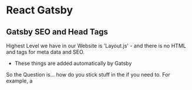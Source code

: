 # React Gatsby

## Gatsby SEO and Head Tags

Highest Level we have in our Website is 'Layout.js' - and there is no HTML <body> and <head> tags for meta data and SEO.
- These things are added automatically by Gatsby

So the Question is... how do you stick stuff in the <head> if you need to. For example, a <title> tag for the browser tab.

### React Helmet

React component that allows you to wrap elements such as <title> and it places them inside the 'index.html' <head> section of the website.

This is what is referred to in JS as a **side-effect**. Occurs when you reach outside your component and updates something outside itself.

`import { Helmet } from 'react-helmet';`

Inside JSX of Component use

```javascript
<Helmet>
  <title>Name</title>
</Helmet>
```

The <Helmet> tag can be placed anywhere. If more than one location has a **title** tag, for example, the last read **title** wins and gets placed inside the <head> tag of **index.html** website file.

### SEO - Create Reuseable Component

Setup **defaults** by using **React Helmet** and creating an 'SEO.js' Component which you can then use to wrap code in multiple places. Basically anything you want inserted into the <head> section of your website HTML.

Need to add a **React Helmet Plugin** to get this to work during building and with server-side rendering (important for SEO)

Inside 'gatsby-config.js'

```javascript
import dotenv from 'dotenv';

dotenv.config({ path: '.env' });

export default {
  siteMetadata: {
    title: `Slicks Slices`,
    siteUrl: 'localhost:3333',
    description: 'The Best Pizza',
    twitter: '@slicksSlices',
  },
  plugins: [
    'gatsby-plugin-styled-components',
    'gatsby-plugin-react-helmet',
    {
      // this is the name of the plugin you are adding
      resolve: 'gatsby-source-sanity',
      options: {
        projectId: 'vgus6rh0',
        dataset: 'production',
        watchMode: true,
        token: process.env.SANITY_TOKEN,
      },
    },
  ],
};
```

Inside 'SEO.js'

Using **Helmet** inside a custom SEO component.

Notice the **titleTemplate** is `%s - Slick's Slices`. This will take any **title** provided and append, in this case, ** - Slick's Slices** to the end of the **title**

```javascript
import React from 'react';
import { Helmet } from 'react-helmet';

export default function SEO({ children, location, description, title, image }) {
  return (
    <Helmet titleTemplate={`%s - Slick's Slices`}>
      <html lang="en" />
    </Helmet>
  );
}
```

### SEO Component - html

We can **query** data into a Component that is not a **page** Component by using **Static Query** (`useStaticQuery`)

Inside 'SEO.js'

```javascript
import React from 'react';
import { Helmet } from 'react-helmet';
import { useStaticQuery, graphql } from 'gatsby';

export default function SEO({ children, location, description, title, image }) {
  const { site } = useStaticQuery(graphql`
    query {
      site {
        siteMetadata {
          title
          description
          twitter
        }
      }
    }
  `);
  return (
    <Helmet titleTemplate={`%s - ${site.siteMetadata.title}`}>
      <html lang="en" />
      <title>{title}</title>
      {/* Fav Icons */}
      <link rel="icon" type="image/svg+xml" href="/favicon.svg" />
      <link rel="alternate icon" href="/favicon.ico" />
      {/* Meta Tags */}
      <meta name="viewport" content="width=device-width, initial-scale=1.0" />
      <meta charSet="utf-8" />
      <meta name="description" content={site.siteMetadata.description} />
      {/* Open Graph (og) */}
      {location && <meta property="og:url" content={location.href} />}
      <meta property="og:image" content={image || '/logo.svg'} />
      <meta property="og:title" content={title} key="ogtitle" />
      <meta
        property="og:site_name"
        content={site.siteMetadata.title}
        key="ogsitename"
      />
      <meta property="og:description" content={description} />
      {children}
    </Helmet>
  );
}
```

**Open Graph** is a specification for meta tags for things like Facebook, Twitter, etc. - basically any site that wants to consume your meta tags.

**Note**: we can reference 'logo.svg' using an absolute path because it is located in our project's **static** folder.

### Add SEO Component to Pages

'Pizza.js' Template

```javascript
import React from 'react';
import { graphql } from 'gatsby';
import styled from 'styled-components';
import Img from 'gatsby-image';
import SEO from '../components/SEO';

const PizzaGrid = styled.div`
  display: grid;
  gap: 2rem;
  grid-template-columns: repeat(auto-fill, minmax(400px, 1fr));
`;

export default function SinglePizzaPage({ data: { pizza } }) {
  return (
    <>
      <SEO title={pizza.name} image={pizza.image?.asset?.fluid?.src} />
      <PizzaGrid>
        <Img fluid={pizza.image.asset.fluid} />
        <div>
          <h2 className="mark">{pizza.name}</h2>
          <ul>
            {pizza.toppings.map((topping) => (
              <li key={topping.id}>{topping.name}</li>
            ))}
          </ul>
        </div>
      </PizzaGrid>
    </>
  );
}

// this needs to be Dynamic  based on the slug passed in via context in gatsby-node.js
// This is a GraphQL Query which has access to all our contexts directly
// use Parens after QUERY to pass in Dynamic variables
// all Dynamic variables being accepted must be TYPED
// the BANG ( ` ! `) on the end means it's absolutely required... meaning you cannot view this page without passing it a slug
// $slug is passed in because we set a CONTEXT variable named SLUG when we call **actions.createPage** from **gatsby-node.js**
export const query = graphql`
  query($slug: String!) {
    pizza: sanityPizza(slug: { current: { eq: $slug } }) {
      name
      id
      image {
        asset {
          fluid(maxWidth: 800) {
            ...GatsbySanityImageFluid
          }
        }
      }
      toppings {
        name
      }
    }
  }
`;
```

'pizzas.js' Page

```javascript
import React from 'react';
import { graphql } from 'gatsby';
import PizzaList from '../components/PizzaList';
import ToppingsFilter from '../components/ToppingsFilter';
import SEO from '../components/SEO';

// where do the PROPS come from (not passed directly) - Gatsby magic!!!
export default function PizzasPage({ data, pageContext }) {
  const pizzas = data.pizzas.nodes;

  return (
    <>
      <SEO
        title={
          pageContext.topping
            ? `Pizzas with ${pageContext.topping}`
            : `All Pizzas`
        }
      />
      <ToppingsFilter activeTopping={pageContext.topping} />
      <PizzaList pizzas={pizzas} />
    </>
  );
}

export const query = graphql`
  # query PizzaQuery($topping: [String]) {
  query PizzaQuery($toppingRegex: String) {
    pizzas: allSanityPizza(
      # filter: { toppings: { elemMatch: { name: { in: $topping } } } }
      filter: { toppings: { elemMatch: { name: { regex: $toppingRegex } } } }
    ) {
      nodes {
        name
        id
        slug {
          current
        }
        toppings {
          id
          name
        }
        image {
          asset {
            fixed(width: 200, height: 200) {
              ...GatsbySanityImageFixed
            }
            fluid(maxWidth: 400) {
              ...GatsbySanityImageFluid
            }
          }
        }
      }
    }
  }
`;
```

'Slicemaster.js' Template

```javascript
import React from 'react';
import { graphql } from 'gatsby';
import Img from 'gatsby-image';
import SEO from '../components/SEO';

export default function SlicemasterPage({ data: { person } }) {
  return (
    <>
      {/* raw image (src) passed into image prop not gatsby-fluid-image */}
      <SEO title={person.name} image={person.image.asset.src} />
      <div className="center">
        <Img fluid={person.image.asset.fluid} />
        <h2>
          <span className="mark">{person.name}</span>
        </h2>
        <p>{person.description}</p>
      </div>
    </>
  );
}

// slug passed in via context
// bang (!) indicates required
export const query = graphql`
  query($slug: String!) {
    person: sanityPerson(slug: { current: { eq: $slug } }) {
      id
      name
      description
      image {
        asset {
          fluid(maxWidth: 1000, maxHeight: 750) {
            ...GatsbySanityImageFluid
          }
        }
      }
    }
  }
`;
```

'slicemasters.js' Page

```javascript
import React from 'react';
import { graphql, Link } from 'gatsby';
import Img from 'gatsby-image';
import styled from 'styled-components';
import Pagination from '../components/Pagination';
import SEO from '../components/SEO';

const SlicemasterGridStyles = styled.div`
  display: grid;
  gap: 2rem;
  grid-template-columns: repeat(auto-fill, minmax(250px, 1fr));
`;

const SlicemasterStyles = styled.div`
  padding: 2rem;
  a {
    text-decoration: none;
  }
  .gatsby-image-wrapper {
    height: 400px;
  }
  h2 {
    transform: rotate(-2deg);
    text-align: center;
    font-size: 4rem;
    margin-bottom: -2rem;
    position: relative;
    z-index: 2;
  }
  .description {
    background: var(--yellow);
    padding: 1rem;
    margin: 2rem;
    margin-top: -6rem;
    position: relative;
    z-index: 2;
    transform: rotate(1deg);
    text-align: center;
  }
`;

export default function SliceMastersPage({
  data: { slicemasters },
  pageContext,
}) {
  return (
    <>
      <SEO title={`Slicemasters - Page ${pageContext.name || 1}`} />
      <Pagination
        pageSize={parseInt(process.env.GATSBY_PAGE_SIZE)}
        totalCount={slicemasters.totalCount}
        currentPage={pageContext.currentPage || 1}
        skip={pageContext.skip}
        base="/slicemasters"
      />
      <SlicemasterGridStyles>
        {slicemasters.nodes.map((person) => (
          <SlicemasterStyles key={person.id}>
            <Link to={`/slicemaster/${person.slug.current}`}>
              <h2>
                <span className="mark">{person.name}</span>
              </h2>
            </Link>
            <Img fluid={person.image.asset.fluid} />
            <p className="description">{person.description}</p>
          </SlicemasterStyles>
        ))}
      </SlicemasterGridStyles>
    </>
  );
}

export const query = graphql`
  query($skip: Int = 0, $pageSize: Int = 2) {
    slicemasters: allSanityPerson(limit: $pageSize, skip: $skip) {
      totalCount
      nodes {
        id
        name
        description
        slug {
          current
        }
        image {
          asset {
            fluid(maxWidth: 400) {
              ...GatsbySanityImageFluid
            }
          }
        }
      }
    }
  }
`;
```

'beers.js' Page

```javascript
import React from 'react';
import { graphql } from 'gatsby';
import styled from 'styled-components';
import SEO from '../components/SEO';

const BeerGridStyle = styled.div`
  display: grid;
  gap: 2rem;
  grid-template-columns: repeat(auto-fit, minmax(200px, 1fr));
`;

const SingleBeerStyles = styled.div`
  border: 1px solid var(--grey);
  padding: 2rem;
  text-align: center;
  img {
    width: 100%;
    height: 200px;
    object-fit: contain;
    display: block;
    display: grid;
    align-items: center;
    font-size: 10px;
  }
  /* target reviews (could add class) */
  span:nth-child(2) {
    margin-left: 10px;
  }
`;

// where do the PROPS come from (not passed directly) - Gatsby magic!!!
export default function BeersPage({ data }) {
  const allBeers = data.beers.nodes;

  return (
    <>
      <SEO title={`Beers! We have ${allBeers.length} in Stock`} />
      <h2>We have {allBeers.length} Beers Available. Dine in Only!</h2>
      <BeerGridStyle>
        {allBeers.map((beer) => {
          const rating = Math.round(beer.rating.average);
          return (
            <SingleBeerStyles key={beer.id}>
              <img src={beer.image} alt={beer.name} />
              <h3>{beer.name}</h3>
              {beer.price}
              <p title={`${rating} out of 5 stars`}>
                {`⭐`.repeat(rating)}
                <span style={{ filter: `grayscale(100%)` }}>
                  {`⭐`.repeat(5 - rating)}
                </span>
                <span>({beer.rating.reviews})</span>
              </p>
            </SingleBeerStyles>
          );
        })}
      </BeerGridStyle>
    </>
  );
}

export const query = graphql`
  query {
    beers: allBeer {
      nodes {
        id
        name
        price
        image
        rating {
          average
          reviews
        }
      }
    }
  }
`;
```

'orders.js' Page

```javascript
import React from 'react';
import SEO from '../components/SEO';

export default function OrderPage() {
  return (
    <>
      <SEO title="Order a Pizza!" />
      <p>Hey! I'm the OrderPage!</p>
    </>
  );
}
```


